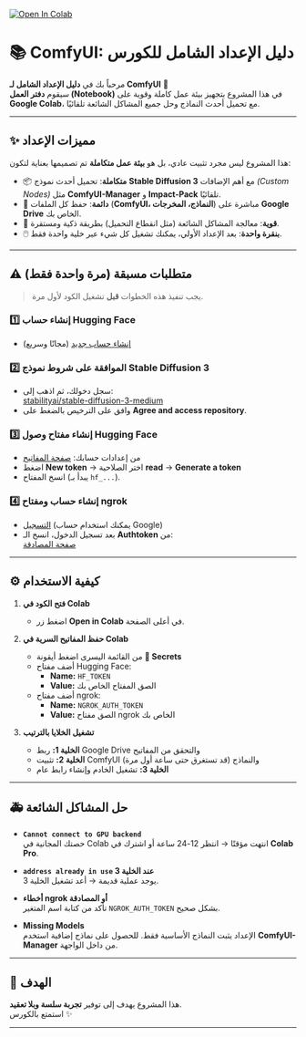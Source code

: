 [![Open In Colab](https://colab.research.google.com/assets/colab-badge.svg)](https://colab.research.google.com/github/ahmedyahia01/ComfyUI-Colab/blob/main/ComfyUI_Installer.ipynb)

# 📚 ComfyUI: دليل الإعداد الشامل للكورس

مرحباً بك في **دليل الإعداد الشامل لـ ComfyUI** 🎨  
سيقوم **دفتر العمل (Notebook)** في هذا المشروع بتجهيز بيئة عمل كاملة وقوية على **Google Colab**، مع تحميل أحدث النماذج وحل جميع المشاكل الشائعة تلقائيًا.

---

## ✨ مميزات الإعداد

هذا المشروع ليس مجرد تثبيت عادي، بل هو **بيئة عمل متكاملة** تم تصميمها بعناية لتكون:

- 📦 **متكاملة**: تحميل أحدث نموذج **Stable Diffusion 3** مع أهم الإضافات *(Custom Nodes)* مثل **ComfyUI-Manager** و **Impact-Pack** تلقائيًا.  
- 💾 **دائمة**: حفظ كل الملفات (**ComfyUI، النماذج، المخرجات**) مباشرة على **Google Drive** الخاص بك.  
- 💪 **قوية**: معالجة المشاكل الشائعة (مثل انقطاع التحميل) بطريقة ذكية ومستقرة.  
- 🖱️ **بنقرة واحدة**: بعد الإعداد الأولي، يمكنك تشغيل كل شيء عبر خلية واحدة فقط.

---

## ⚠️ متطلبات مسبقة (مرة واحدة فقط)

> يجب تنفيذ هذه الخطوات **قبل** تشغيل الكود لأول مرة.

### 1️⃣ إنشاء حساب Hugging Face  
- [إنشاء حساب جديد](https://huggingface.co) (مجانًا وسريع)

### 2️⃣ الموافقة على شروط نموذج Stable Diffusion 3  
- سجل دخولك، ثم اذهب إلى:  
  [stabilityai/stable-diffusion-3-medium](https://huggingface.co/stabilityai/stable-diffusion-3-medium)  
- وافق على الترخيص بالضغط على **Agree and access repository**.

### 3️⃣ إنشاء مفتاح وصول Hugging Face  
- من إعدادات حسابك: [صفحة المفاتيح](https://huggingface.co/settings/tokens)  
- اضغط **New token** → اختر الصلاحية **read** → **Generate a token**  
- انسخ المفتاح (يبدأ بـ `hf_...`).

### 4️⃣ إنشاء حساب ومفتاح ngrok  
- [التسجيل](https://dashboard.ngrok.com/signup) (يمكنك استخدام حساب Google)  
- بعد تسجيل الدخول، انسخ الـ **Authtoken** من:  
  [صفحة المصادقة](https://dashboard.ngrok.com/get-started/your-authtoken)  

---

## ⚙️ كيفية الاستخدام

1. **فتح الكود في Colab**  
   - اضغط زر **Open in Colab** في أعلى الصفحة.

2. **حفظ المفاتيح السرية في Colab**  
   - من القائمة اليسرى اضغط أيقونة **🔑 Secrets**  
   - أضف مفتاح Hugging Face:  
     - **Name:** `HF_TOKEN`  
     - **Value:** الصق المفتاح الخاص بك  
   - أضف مفتاح ngrok:  
     - **Name:** `NGROK_AUTH_TOKEN`  
     - **Value:** الصق مفتاح ngrok الخاص بك  

3. **تشغيل الخلايا بالترتيب**  
   - **الخلية 1:** ربط Google Drive والتحقق من المفاتيح  
   - **الخلية 2:** تثبيت ComfyUI والنماذج (قد تستغرق حتى ساعة أول مرة)  
   - **الخلية 3:** تشغيل الخادم وإنشاء رابط عام

---

## 🚑 حل المشاكل الشائعة

- **`Cannot connect to GPU backend`**  
  حصتك المجانية في Colab انتهت مؤقتًا → انتظر 12-24 ساعة أو اشترك في **Colab Pro**.

- **`address already in use` عند الخلية 3**  
  يوجد عملية قديمة → أعد تشغيل الخلية 3.

- **أخطاء ngrok أو المصادقة**  
  تأكد من كتابة اسم المتغير `NGROK_AUTH_TOKEN` بشكل صحيح.

- **Missing Models**  
  الإعداد يثبت النماذج الأساسية فقط. للحصول على نماذج إضافية استخدم **ComfyUI-Manager** من داخل الواجهة.

---

## 🎯 الهدف

هذا المشروع يهدف إلى توفير **تجربة سلسة وبلا تعقيد**.  
استمتع بالكورس ✨

---
